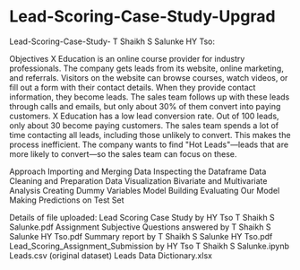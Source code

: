 # Lead-Scoring-Case-Study-Upgrad
Lead-Scoring-Case-Study- T Shaikh S Salunke HY Tso:

Objectives
X Education is an online course provider for industry professionals. The company gets leads from its website, online marketing, and referrals. Visitors on the website can browse courses, watch videos, or fill out a form with their contact details. When they provide contact information, they become leads. The sales team follows up with these leads through calls and emails, but only about 30% of them convert into paying customers.
X Education has a low lead conversion rate. Out of 100 leads, only about 30 become paying customers. The sales team spends a lot of time contacting all leads, including those unlikely to convert. This makes the process inefficient. The company wants to find "Hot Leads"—leads that are more likely to convert—so the sales team can focus on these.

Approach
Importing and Merging Data
Inspecting the Dataframe
Data Cleaning and Preparation
Data Visualization
Bivariate and Multivariate Analysis
Creating Dummy Variables
Model Building
Evaluating Our Model
Making Predictions on Test Set

Details of file uploaded:
Lead Scoring Case Study by HY Tso T Shaikh S Salunke.pdf
Assignment Subjective Questions answered by T Shaikh S Salunke HY Tso.pdf
Summary report by T Shaikh S Salunke HY Tso.pdf
Lead_Scoring_Assignment_Submission by HY Tso T Shaikh S Salunke.ipynb
Leads.csv (original dataset)
Leads Data Dictionary.xlsx
